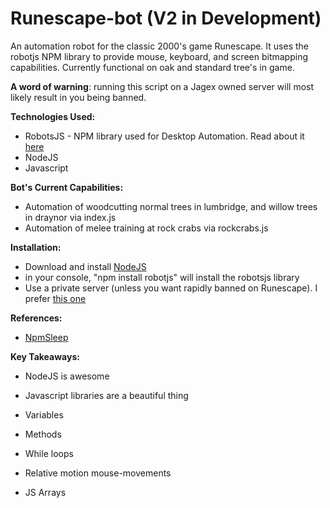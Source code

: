 # Runescape-bot (V2 in Development)

An automation robot for the classic 2000's game Runescape. It uses the robotjs NPM library to provide mouse, keyboard, and screen bitmapping capabilities. Currently functional on oak and standard tree's in game.

**A word of warning**: running this script on a Jagex owned server will most likely result in you being banned.

**Technologies Used:**

- RobotsJS - NPM library used for Desktop Automation. Read about it [here](https://www.npmjs.com/package/robotjs)
- NodeJS
- Javascript

**Bot's Current Capabilities:**

- Automation of woodcutting normal trees in lumbridge, and willow trees in draynor via index.js
- Automation of melee training at rock crabs via rockcrabs.js

**Installation:**

- Download and install [NodeJS](https://nodejs.org/en/download/)
- in your console, "npm install robotjs" will install the robotsjs library
- Use a private server (unless you want rapidly banned on Runescape). I prefer [this one](https://ikov.io/)

**References:**

- [NpmSleep](https://www.npmjs.com/package/sleep)

**Key Takeaways:**

- NodeJS is awesome
- Javascript libraries are a beautiful thing

- Variables
- Methods
- While loops
- Relative motion mouse-movements
- JS Arrays
